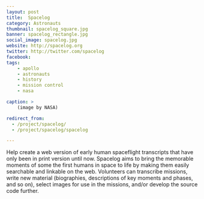 ```yaml
---
layout: post
title:  Spacelog
category: Astronauts
thumbnail: spacelog_square.jpg
banner: spacelog_rectangle.jpg
social_image: spacelog.jpg
website: http://spacelog.org
twitter: http://twitter.com/spacelog
facebook:
tags:
    - apollo
    - astronauts
    - history
    - mission control
    - nasa

caption: >
    (image by NASA)

redirect_from:
  - /project/spacelog/    
  - /project/spacelog/spacelog

---
```

Help create a web version of early human spaceflight transcripts that have only been in print version until now. Spacelog aims to bring the memorable moments of some the first humans in space to life by making them easily searchable and linkable on the web. Volunteers can transcribe missions, write new material (biographies, descriptions of key moments and phases, and so on), select images for use in the missions, and/or develop the source code further.
